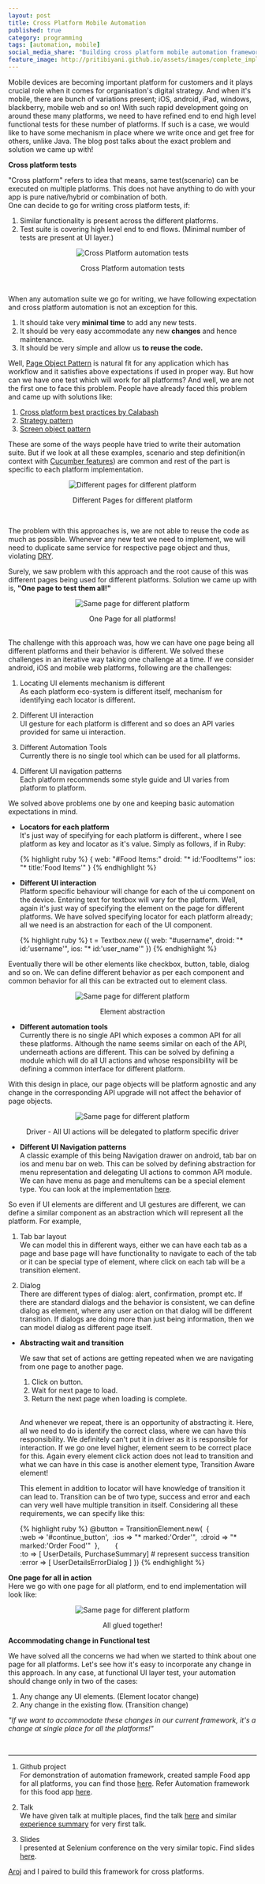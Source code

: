 ```yaml
---
layout: post
title: Cross Platform Mobile Automation
published: true
category: programming
tags: [automation, mobile]
social_media_share: "Building cross platform mobile automation framework #mobile #automation #crossPlatform"
feature_image: http://pritibiyani.github.io/assets/images/complete_implementation.jpg
---
```


Mobile devices are becoming important platform for customers and it plays crucial role when it comes for organisation's digital strategy. And when it's mobile, there are bunch of variations present; iOS, android, iPad, windows, blackberry, mobile web and so on!  With such rapid development going on around these many platforms, we need to have refined end to end high level functional tests for these number of platforms. If such is a case, we would like to have some mechanism in place where we write once and get free for others, unlike Java. The blog post talks about the exact problem and solution we came up with!


**Cross platform tests**

"Cross platform" refers to idea that means, same test(scenario) can be executed on multiple platforms. This does not have anything to do with your app is pure native/hybrid or combination of both.  
 One can decide to go for writing cross platform tests, if: 
 
 1. Similar functionality is present across the different platforms.
 2. Test suite is covering high level end to end flows. (Minimal number of tests are present at UI layer.)  
 
 <p align="middle">
     <img src="/assets/images/cross_platform_test_execution.jpg" alt="Cross Platform automation tests">
     <figcaption align="middle"> Cross Platform automation tests  </figcaption>
 </p>
 <br/>

When any automation suite we go for writing, we have following expectation and cross platform automation is not an exception for this.
 
 1. It should take very **minimal time** to add any new tests. 
 2. It should be very easy accommodate any new **changes** and hence maintenance. 
 3. It should be very simple and allow us **to reuse the code.** 
    
Well, [Page Object Pattern](http://martinfowler.com/bliki/PageObject.html) is natural fit for any application which has workflow and it satisfies above expectations if used in proper way. But how can we have one test which will work for all platforms? And well, we are not the first one to face this problem. People have already faced this problem and came up with solutions like:

1. [Cross platform best practices by Calabash](https://github.com/calabash/x-platform-example)
2. [Strategy pattern](http://www.3pillarglobal.com/insights/design-patterns-in-automation-testing)
3. [Screen object pattern](https://rubygemtsl.com/2014/01/06/designing-maintainable-calabash-tests-using-screen-objects-2/)

These are some of the ways people have tried to write their automation suite. But if we look at all these examples, scenario and step definition(in context with [Cucumber features](https://github.com/cucumber/cucumber/wiki)) are common and rest of the part is specific to each platform implementation.
 
 <p align="middle">
     <img src="/assets/images/different_page_for_different_platform.jpg" alt="Different pages for different platform">
     <figcaption align="middle"> Different Pages for different platform </figcaption>
 </p>
 <br/> 
 
 The problem with this approaches is, we are not able to reuse the code as much as possible. Whenever any new test we need to implement, we will need to duplicate same service for respective page object and thus, violating [DRY](https://en.wikipedia.org/wiki/Don%27t_repeat_yourself). 
 
 Surely, we saw problem with this approach and the root cause of this was different pages being used for different platforms. Solution we came up with is, **"One page to test them all!"**

 <p align="middle">
     <img src="/assets/images/same_page_for_all_platform.jpg" alt="Same page for different platform">
     <figcaption align="middle"> One Page for all platforms! </figcaption>
 </p>
 <br/>
The challenge with this approach was, how we can have one page being all different platforms and their behavior is different. We solved these challenges in an iterative way taking one challenge at a time. If we consider android, iOS and mobile web platforms, following are the challenges:

1. Locating UI elements mechanism is different  
 As each platform eco-system is different itself, mechanism for identifying each locator is different.
 
2. Different UI interaction  
 UI gesture for each platform is different and so does an API varies provided for same ui interaction.
 
3. Different Automation Tools  
 Currently there is no single tool which can be used for all platforms.

4. Different UI navigation patterns  
 Each platform recommends some style guide and UI varies from platform to platform.

We solved above problems one by one and keeping basic automation expectations in mind. 

+ **Locators for each platform**   
 It's just way of specifying for each platform is different., where I see platform as key and locator as it's value. Simply as follows, if in Ruby:
 
     {% highlight ruby %}
        {
       web: "#Food Items:"
       droid: "* id:'FoodItems'"
       ios: "* title:'Food Items'"
     }
     {% endhighlight %}

+ **Different UI interaction**   
 Platform specific behaviour will change for each of the ui component on the device. Entering text for textbox will vary for the platform. Well, again it's just way of specifying the element on the page for different platforms. We have solved specifying locator for each platform already; all we need is an abstraction for each of the UI component.
     
     {% highlight ruby %}
          t = Textbox.new ({
                               web: "#username",
                               droid: "* id:'username'",
                               ios: "* id:'user_name'"
                           })
     {% endhighlight %}
    
 Eventually there will be other elements like checkbox, button, table, dialog and so on. We can define different behavior as per each component and common behavior for all this can be extracted out to element class. 
    
 <p align="middle">
         <img src="/assets/images/element_abstraction.png" alt="Same page for different platform">
         <figcaption align="middle"> Element abstraction </figcaption>
 </p>
 
 
+ **Different automation tools**   
 Currently there is no single API which exposes a common API for all these platforms. Although the name seems similar on each of the API, underneath actions are different. This can be solved by defining a module which will do all UI actions and whose responsibility will be defining a common interface for different platform. 
 
 With this design in place, our page objects will be platform agnostic and any change in the corresponding API upgrade will not affect the behavior of page objects. 
      
 <p align="middle">
     <img src="/assets/images/driver_abstraction.png" alt="Same page for different platform">
     <figcaption align="middle"> Driver - All UI actions will be delegated to platform specific driver </figcaption>
 </p>

+ **Different UI Navigation patterns**   
 A classic example of this being Navigation drawer on android, tab bar on ios and menu bar on web. This can be solved by defining abstraction for menu representation and delegating UI actions to common API module. We can have menu as page and menuItems can be a special element type. You can look at the implementation [here](https://github.com/CrossPlatformPageObject/cross-platform-single-page-example/tree/master/app/pages/menu).       

 So even if UI elements are different and UI gestures are different, we can define a similar component as an abstraction which will represent all the platform. 
 For example, 
 
 1. Tab bar layout  
  We can model this in different ways, either we can have each tab as a page and base page will have functionality to navigate to each of the tab or it can be special type of element, where click on each tab will be a transition element.
  
2. Dialog  
 There are different types of dialog: alert, confirmation, prompt etc. If there are standard dialogs and the behavior is consistent, we can define dialog as element, where any user action on that dialog will be different transition. If dialogs are doing more than just being information, then we can model dialog as different page itself.
 
+ **Abstracting wait and transition**

   We saw that set of actions are getting repeated when we are navigating from one page to another page. 
   
    1. Click on button.
    2. Wait for next page to load. 
    3. Return the next page when loading is complete. 

    <br/>And whenever we repeat, there is an opportunity of abstracting it. Here, all we need to do is identify the correct class, where we can have this responsibility. We definitely can't put it in driver as it is responsible for interaction. If we go one level higher, element seem to be correct place for this. Again every element click action does not lead to transition and what we can have in this case is another element type, Transition Aware element! 
     
    This element in addition to locator will have knowledge of transition it can lead to. Transition can be of two type, success and error and each can very well have multiple transition in itself. Considering all these requirements, we can specify like this:  
       
  {% highlight ruby %}
          @button = TransitionElement.new( 
          {  		
               :web   => '#continue_button', 
               :ios   => "* marked:'Order'", 
               :droid => "* marked:'Order Food'" 
          },           
          { 		
              :to =>    [ UserDetails, PurchaseSummary]   # represent success transition
              :error => [ UserDetailsErrorDialog ] 
          })
     {% endhighlight %}

**One page for all in action**     
Here we go with one page for all platform, end to end implementation will look like: 
 <p align="middle">
     <img src="/assets/images/complete_implementation.jpg" alt="Same page for different platform">
     <figcaption align="middle"> All glued together!  </figcaption>
 </p>
     
     
**Accommodating change in Functional test**
    
We have solved all the  concerns we had when we started to think about one page for all platforms. Let's see how it's easy to incorporate any change in this approach. In any case, at functional UI layer test, your automation should change only in two of the cases:
 
1. Any change any UI elements. (Element locator change)
2. Any change in the existing flow. (Transition change)
    
_"If we want to accommodate these changes in our current framework, it's a change at single place for all the platforms!"_
   
<br>      
<hr>

1. Github project  
 For demonstration of automation framework, created sample Food app for all platforms, you can find those [here](https://github.com/CrossPlatformPageObject).
 Refer Automation framework for this food app [here](https://github.com/CrossPlatformPageObject/cross-platform-single-page-example).    

2. Talk  
 We have given talk at multiple places, find the talk [here](https://www.youtube.com/watch?v=b1On2xlURcY) and similar [experience summary](http://pritibiyani.github.io/blog/speaking-at-vodqa-banglore) for very first talk.
 
3. Slides  
 I presented at Selenium conference on the very similar topic. Find slides [here](https://speakerdeck.com/pritibiyani/one-page-to-test-them-all-an-automation-framework-for-cross-platform).

    
[Aroj](https://www.linkedin.com/pub/aroj-george/b/573/74b) and I paired to build this framework for cross platforms.  


    